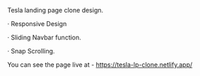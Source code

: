 Tesla landing page clone design.

· Responsive Design

· Sliding Navbar function.

· Snap Scrolling.

You can see the page live at - https://tesla-lp-clone.netlify.app/
